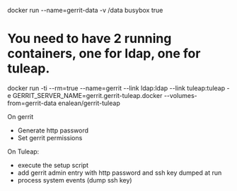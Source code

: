 docker run --name=gerrit-data -v /data busybox true

# You need to have 2 running containers, one for ldap, one for tuleap.

docker run -ti --rm=true --name=gerrit --link ldap:ldap --link tuleap:tuleap -e GERRIT_SERVER_NAME=gerrit.gerrit-tuleap.docker --volumes-from=gerrit-data enalean/gerrit-tuleap

On gerrit
- Generate http password
- Set gerrit permissions

On Tuleap:
- execute the setup script
- add gerrit admin entry with http password and ssh key dumped at run
- process system events (dump ssh key)

